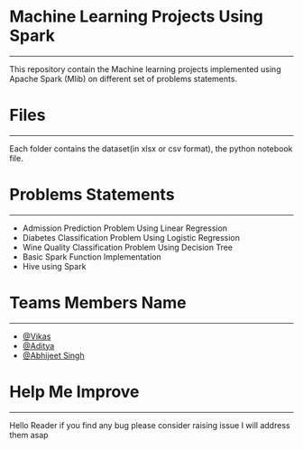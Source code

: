 # Machine Learning Projects Using Spark
-----------------------------------------------------------------------------------------------

This repository contain the Machine learning projects implemented using Apache Spark (Mlib) on different set of problems statements.

# Files
---------------------------------------------------------------------------------------------------------

Each folder contains the dataset(in xlsx or csv format), the python notebook file.

# Problems Statements
---------------------------------------------------------------------------

  * Admission Prediction Problem Using Linear Regression
  * Diabetes Classification Problem Using Logistic Regression 
  * Wine Quality Classification Problem Using Decision Tree
  * Basic Spark Function Implementation 
  * Hive using Spark

# Teams Members Name
------------------------------------------------------------------------------

 * [@Vikas](https://github.com/Vikas2201)
 * [@Aditya](https://github.com/Aditya-Gahlot) 
 * [@Abhijeet Singh](https://github.com/abhijeetSingh131)

# Help Me Improve
---------------------------------------------------------------------------------------

Hello Reader if you find any bug please consider raising issue I will address them asap
